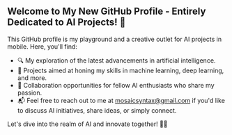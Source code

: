 ## Welcome to My New GitHub Profile - Entirely Dedicated to AI Projects! 👋

This GitHub profile is my playground and a creative outlet for AI projects in mobile. Here, you'll find:

- 🔍 My exploration of the latest advancements in artificial intelligence.
- 🌟 Projects aimed at honing my skills in machine learning, deep learning, and more.
- 🤝 Collaboration opportunities for fellow AI enthusiasts who share my passion.
- 📬 Feel free to reach out to me at [mosaicsyntax@gmail.com](mailto:mosaicsyntax@gmail.com) if you'd like to discuss AI initiatives, share ideas, or simply connect.

Let's dive into the realm of AI and innovate together! 🤖🚀

<!---
molikalim/molikalim is a ✨ special ✨ repository because its `README.md` (this file) appears on your GitHub profile.
You can click the Preview link to take a look at your changes.
--->
